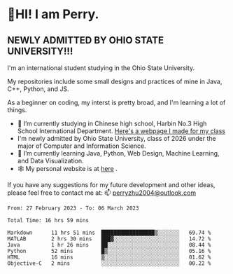 # 🌄HI! I am Perry. <br> #
## NEWLY ADMITTED BY OHIO STATE UNIVERSITY!!! ##  
I'm an international student studying in the Ohio State University. <br>

My repositories include some small designs and practices of mine in Java, C++, Python, and JS. <br>

As a beginner on coding, my interst is pretty broad, and I'm learning a lot of things. <br>
- 🔭 I’m currently studying in Chinese high school, Harbin No.3 High School International Department. [Here's a webpage I made for my class](https://perry2004.github.io/weirdos/)
- I'm newly admitted by Ohio State University, class of 2026 under the major of Computer and Information Science. 
- 🌱 I’m currently learning Java, Python, Web Design, Machine Learning, and Data Visualization. 
- 🕸️ My personal website is at <a href="https://zhu-yp.cn">here</a> .  

If you have any suggestions for my future development and other ideas, please feel free to contact me at: 📫 [perryzhu2004@outlook.com](mailto:perryzhu2004@outlook.com)

<!--START_SECTION:waka-->

```text
From: 27 February 2023 - To: 06 March 2023

Total Time: 16 hrs 59 mins

Markdown      11 hrs 51 mins  █████████████████▒░░░░░░░   69.74 %
MATLAB        2 hrs 30 mins   ███▓░░░░░░░░░░░░░░░░░░░░░   14.72 %
Java          1 hr 26 mins    ██░░░░░░░░░░░░░░░░░░░░░░░   08.44 %
Python        52 mins         █▒░░░░░░░░░░░░░░░░░░░░░░░   05.16 %
HTML          16 mins         ▒░░░░░░░░░░░░░░░░░░░░░░░░   01.62 %
Objective-C   2 mins          ░░░░░░░░░░░░░░░░░░░░░░░░░   00.22 %
```

<!--END_SECTION:waka-->